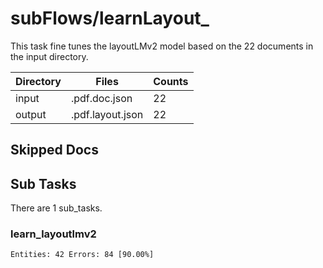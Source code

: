# subFlows/learnLayout_

This task fine tunes the layoutLMv2 model based on the 22 documents in the input directory.

| Directory    | Files                          | Counts |
|--------------|--------------------------------|--------|
| input        | .pdf.doc.json                  |     22 |
| output       | .pdf.layout.json               |     22 |

## Skipped Docs

## Sub Tasks
There are 1 sub_tasks.

### learn_layoutlmv2
    Entities: 42 Errors: 84 [90.00%]
